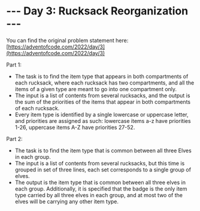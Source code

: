 # --- Day 3: Rucksack Reorganization ---

You can find the original problem statement here: [https://adventofcode.com/2022/day/3](https://adventofcode.com/2022/day/3)

Part 1:

- The task is to find the item type that appears in both compartments of each rucksack, where each rucksack has two compartments, and all the items of a given type are meant to go into one compartment only.
- The input is a list of contents from several rucksacks, and the output is the sum of the priorities of the items that appear in both compartments of each rucksack.
- Every item type is identified by a single lowercase or uppercase letter, and priorities are assigned as such: lowercase items a-z have priorities 1-26, uppercase items A-Z have priorities 27-52.

Part 2:

- The task is to find the item type that is common between all three Elves in each group.
- The input is a list of contents from several rucksacks, but this time is grouped in set of three lines, each set corresponds to a single group of elves.
- The output is the item type that is common between all three elves in each group. Additionally, it is specified that the badge is the only item type carried by all three elves in each group, and at most two of the elves will be carrying any other item type.